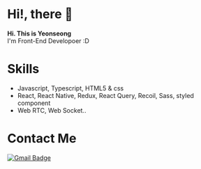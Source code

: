 ### <h1> Hi!, there 👋</h1>

 <strong>Hi. This is Yeonseong</strong> <br/>
 I'm Front-End Developoer :D
 
 
 ### <h1> Skills </h1>
  - Javascript, Typescript, HTML5 & css
  - React, React Native, Redux, React Query, Recoil, Sass, styled component
  - Web RTC, Web Socket..
<!--  <h1>SKILL</h1>
 - Javascript (ES6+)<br/>
 - Typescript <br/>
 - HTML5 & CSS<br/>
 - React.js<br/>
 - Next js<br/>
 - Redux , saga , recoil, react qeury<br/>
 - Sass, Styled Component<br/>
 - Git & Github & GitLab<br/>
 - Scrum<br/>
 -->
<h1>Contact Me</h1>

[![Gmail Badge](https://img.shields.io/badge/Gmail-d14836?style=flat-square&logo=Gmail&logoColor=white&link=mailto:snugyun01@gmail.com)](mailto:dustjd1535@gmail.com)

